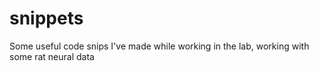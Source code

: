 # snippets
Some useful code snips I've made while working in the lab, working with some rat neural data
